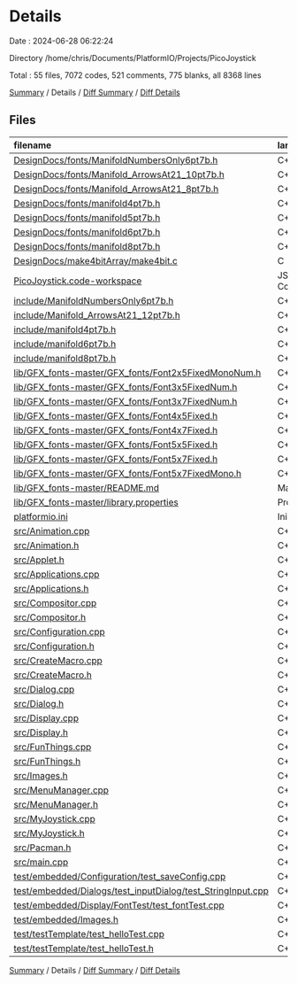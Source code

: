 # Details

Date : 2024-06-28 06:22:24

Directory /home/chris/Documents/PlatformIO/Projects/PicoJoystick

Total : 55 files,  7072 codes, 521 comments, 775 blanks, all 8368 lines

[Summary](results.md) / Details / [Diff Summary](diff.md) / [Diff Details](diff-details.md)

## Files
| filename | language | code | comment | blank | total |
| :--- | :--- | ---: | ---: | ---: | ---: |
| [DesignDocs/fonts/ManifoldNumbersOnly6pt7b.h](/DesignDocs/fonts/ManifoldNumbersOnly6pt7b.h) | C++ | 151 | 1 | 4 | 156 |
| [DesignDocs/fonts/Manifold_ArrowsAt21_10pt7b.h](/DesignDocs/fonts/Manifold_ArrowsAt21_10pt7b.h) | C++ | 236 | 1 | 4 | 241 |
| [DesignDocs/fonts/Manifold_ArrowsAt21_8pt7b.h](/DesignDocs/fonts/Manifold_ArrowsAt21_8pt7b.h) | C++ | 182 | 1 | 4 | 187 |
| [DesignDocs/fonts/manifold4pt7b.h](/DesignDocs/fonts/manifold4pt7b.h) | C++ | 128 | 1 | 4 | 133 |
| [DesignDocs/fonts/manifold5pt7b.h](/DesignDocs/fonts/manifold5pt7b.h) | C++ | 135 | 1 | 4 | 140 |
| [DesignDocs/fonts/manifold6pt7b.h](/DesignDocs/fonts/manifold6pt7b.h) | C++ | 155 | 1 | 4 | 160 |
| [DesignDocs/fonts/manifold8pt7b.h](/DesignDocs/fonts/manifold8pt7b.h) | C++ | 180 | 1 | 4 | 185 |
| [DesignDocs/make4bitArray/make4bit.c](/DesignDocs/make4bitArray/make4bit.c) | C | 65 | 1 | 18 | 84 |
| [PicoJoystick.code-workspace](/PicoJoystick.code-workspace) | JSON with Comments | 100 | 0 | 0 | 100 |
| [include/ManifoldNumbersOnly6pt7b.h](/include/ManifoldNumbersOnly6pt7b.h) | C++ | 49 | 1 | 4 | 54 |
| [include/Manifold_ArrowsAt21_12pt7b.h](/include/Manifold_ArrowsAt21_12pt7b.h) | C++ | 298 | 1 | 3 | 302 |
| [include/manifold4pt7b.h](/include/manifold4pt7b.h) | C++ | 128 | 1 | 4 | 133 |
| [include/manifold6pt7b.h](/include/manifold6pt7b.h) | C++ | 158 | 1 | 3 | 162 |
| [include/manifold8pt7b.h](/include/manifold8pt7b.h) | C++ | 183 | 1 | 3 | 187 |
| [lib/GFX_fonts-master/GFX_fonts/Font2x5FixedMonoNum.h](/lib/GFX_fonts-master/GFX_fonts/Font2x5FixedMonoNum.h) | C++ | 21 | 7 | 4 | 32 |
| [lib/GFX_fonts-master/GFX_fonts/Font3x5FixedNum.h](/lib/GFX_fonts-master/GFX_fonts/Font3x5FixedNum.h) | C++ | 37 | 7 | 4 | 48 |
| [lib/GFX_fonts-master/GFX_fonts/Font3x7FixedNum.h](/lib/GFX_fonts-master/GFX_fonts/Font3x7FixedNum.h) | C++ | 54 | 10 | 9 | 73 |
| [lib/GFX_fonts-master/GFX_fonts/Font4x5Fixed.h](/lib/GFX_fonts-master/GFX_fonts/Font4x5Fixed.h) | C++ | 122 | 5 | 3 | 130 |
| [lib/GFX_fonts-master/GFX_fonts/Font4x7Fixed.h](/lib/GFX_fonts-master/GFX_fonts/Font4x7Fixed.h) | C++ | 129 | 6 | 3 | 138 |
| [lib/GFX_fonts-master/GFX_fonts/Font5x5Fixed.h](/lib/GFX_fonts-master/GFX_fonts/Font5x5Fixed.h) | C++ | 123 | 6 | 4 | 133 |
| [lib/GFX_fonts-master/GFX_fonts/Font5x7Fixed.h](/lib/GFX_fonts-master/GFX_fonts/Font5x7Fixed.h) | C++ | 134 | 6 | 3 | 143 |
| [lib/GFX_fonts-master/GFX_fonts/Font5x7FixedMono.h](/lib/GFX_fonts-master/GFX_fonts/Font5x7FixedMono.h) | C++ | 135 | 6 | 3 | 144 |
| [lib/GFX_fonts-master/README.md](/lib/GFX_fonts-master/README.md) | Markdown | 41 | 0 | 21 | 62 |
| [lib/GFX_fonts-master/library.properties](/lib/GFX_fonts-master/library.properties) | Properties | 9 | 0 | 1 | 10 |
| [platformio.ini](/platformio.ini) | Ini | 28 | 11 | 7 | 46 |
| [src/Animation.cpp](/src/Animation.cpp) | C++ | 124 | 14 | 23 | 161 |
| [src/Animation.h](/src/Animation.h) | C++ | 160 | 69 | 29 | 258 |
| [src/Applet.h](/src/Applet.h) | C++ | 116 | 4 | 17 | 137 |
| [src/Applications.cpp](/src/Applications.cpp) | C++ | 358 | 27 | 72 | 457 |
| [src/Applications.h](/src/Applications.h) | C++ | 123 | 20 | 17 | 160 |
| [src/Compositor.cpp](/src/Compositor.cpp) | C++ | 102 | 4 | 12 | 118 |
| [src/Compositor.h](/src/Compositor.h) | C++ | 42 | 0 | 10 | 52 |
| [src/Configuration.cpp](/src/Configuration.cpp) | C++ | 159 | 3 | 25 | 187 |
| [src/Configuration.h](/src/Configuration.h) | C++ | 171 | 3 | 16 | 190 |
| [src/CreateMacro.cpp](/src/CreateMacro.cpp) | C++ | 349 | 14 | 43 | 406 |
| [src/CreateMacro.h](/src/CreateMacro.h) | C++ | 231 | 22 | 21 | 274 |
| [src/Dialog.cpp](/src/Dialog.cpp) | C++ | 189 | 7 | 25 | 221 |
| [src/Dialog.h](/src/Dialog.h) | C++ | 190 | 24 | 28 | 242 |
| [src/Display.cpp](/src/Display.cpp) | C++ | 22 | 6 | 5 | 33 |
| [src/Display.h](/src/Display.h) | C++ | 46 | 8 | 11 | 65 |
| [src/FunThings.cpp](/src/FunThings.cpp) | C++ | 63 | 7 | 6 | 76 |
| [src/FunThings.h](/src/FunThings.h) | C++ | 29 | 1 | 9 | 39 |
| [src/Images.h](/src/Images.h) | C++ | 158 | 31 | 20 | 209 |
| [src/MenuManager.cpp](/src/MenuManager.cpp) | C++ | 147 | 12 | 16 | 175 |
| [src/MenuManager.h](/src/MenuManager.h) | C++ | 76 | 8 | 9 | 93 |
| [src/MyJoystick.cpp](/src/MyJoystick.cpp) | C++ | 172 | 35 | 32 | 239 |
| [src/MyJoystick.h](/src/MyJoystick.h) | C++ | 249 | 20 | 34 | 303 |
| [src/Pacman.h](/src/Pacman.h) | C++ | 210 | 39 | 44 | 293 |
| [src/main.cpp](/src/main.cpp) | C++ | 100 | 5 | 18 | 123 |
| [test/embedded/Configuration/test_saveConfig.cpp](/test/embedded/Configuration/test_saveConfig.cpp) | C++ | 108 | 9 | 38 | 155 |
| [test/embedded/Dialogs/test_inputDialog/test_StringInput.cpp](/test/embedded/Dialogs/test_inputDialog/test_StringInput.cpp) | C++ | 60 | 4 | 22 | 86 |
| [test/embedded/Display/FontTest/test_fontTest.cpp](/test/embedded/Display/FontTest/test_fontTest.cpp) | C++ | 117 | 20 | 23 | 160 |
| [test/embedded/Images.h](/test/embedded/Images.h) | C++ | 200 | 26 | 10 | 236 |
| [test/testTemplate/test_helloTest.cpp](/test/testTemplate/test_helloTest.cpp) | C++ | 20 | 2 | 14 | 36 |
| [test/testTemplate/test_helloTest.h](/test/testTemplate/test_helloTest.h) | C++ | 0 | 0 | 1 | 1 |

[Summary](results.md) / Details / [Diff Summary](diff.md) / [Diff Details](diff-details.md)